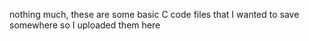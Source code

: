 nothing much, these are some basic C code files that I wanted to save somewhere so I uploaded them here
